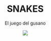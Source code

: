 <div align="center">
    <h1>SNAKES</h1>
    <p>El juego del gusano</p>
    <img src="https://i.postimg.cc/ZqJS8G2K/Nombre.png">
</div>
